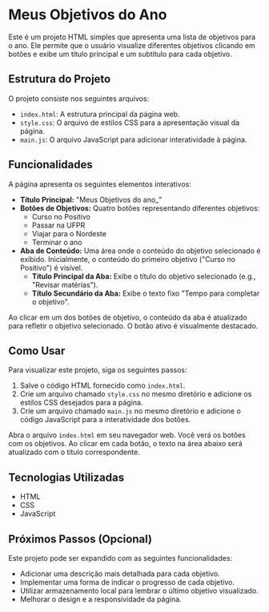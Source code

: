 # Meus Objetivos do Ano

Este é um projeto HTML simples que apresenta uma lista de objetivos para o ano. Ele permite que o usuário visualize diferentes objetivos clicando em botões e exibe um título principal e um subtítulo para cada objetivo.

## Estrutura do Projeto

O projeto consiste nos seguintes arquivos:

-   `index.html`: A estrutura principal da página web.
-   `style.css`: O arquivo de estilos CSS para a apresentação visual da página.
-   `main.js`: O arquivo JavaScript para adicionar interatividade à página.

## Funcionalidades

A página apresenta os seguintes elementos interativos:

-   **Título Principal:** "Meus Objetivos do ano\_"
-   **Botões de Objetivos:** Quatro botões representando diferentes objetivos:
    -   Curso no Positivo
    -   Passar na UFPR
    -   Viajar para o Nordeste
    -   Terminar o ano
-   **Aba de Conteúdo:** Uma área onde o conteúdo do objetivo selecionado é exibido. Inicialmente, o conteúdo do primeiro objetivo ("Curso no Positivo") é visível.
    -   **Título Principal da Aba:** Exibe o título do objetivo selecionado (e.g., "Revisar matérias").
    -   **Título Secundário da Aba:** Exibe o texto fixo "Tempo para completar o objetivo".

Ao clicar em um dos botões de objetivo, o conteúdo da aba é atualizado para refletir o objetivo selecionado. O botão ativo é visualmente destacado.

## Como Usar

Para visualizar este projeto, siga os seguintes passos:

1.  Salve o código HTML fornecido como `index.html`.
2.  Crie um arquivo chamado `style.css` no mesmo diretório e adicione os estilos CSS desejados para a página.
3.  Crie um arquivo chamado `main.js` no mesmo diretório e adicione o código JavaScript para a interatividade dos botões.

Abra o arquivo `index.html` em seu navegador web. Você verá os botões com os objetivos. Ao clicar em cada botão, o texto na área abaixo será atualizado com o título correspondente.

## Tecnologias Utilizadas

-   HTML
-   CSS
-   JavaScript

## Próximos Passos (Opcional)

Este projeto pode ser expandido com as seguintes funcionalidades:

-   Adicionar uma descrição mais detalhada para cada objetivo.
-   Implementar uma forma de indicar o progresso de cada objetivo.
-   Utilizar armazenamento local para lembrar o último objetivo visualizado.
-   Melhorar o design e a responsividade da página.

